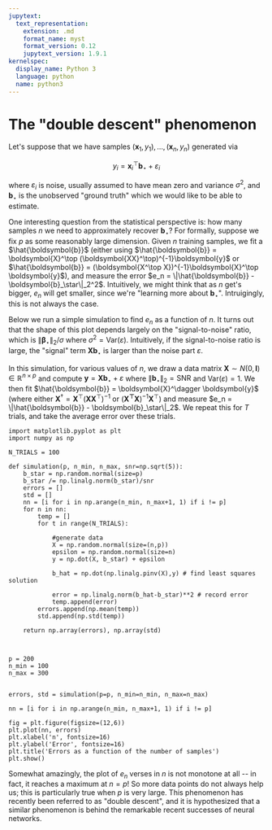 ```yaml
---
jupytext:
  text_representation:
    extension: .md
    format_name: myst
    format_version: 0.12
    jupytext_version: 1.9.1
kernelspec:
  display_name: Python 3
  language: python
  name: python3
---
```


# The "double descent" phenomenon

Let's suppose that we have samples $(\boldsymbol{x}_1,y_1),\dots, (\boldsymbol{x}_n, y_n)$ generated via

$$
y_i = \boldsymbol{x}_i^\top \boldsymbol{b}_\star + \varepsilon_i
$$

where $\varepsilon_i$ is noise, usually assumed to have mean zero and variance $\sigma^2$, and $\boldsymbol{b}_\star$ is the unobserved "ground truth" which we would like to be able to estimate.

One interesting question from the statistical perspective is: how many samples $n$ we need to approximately recover $\boldsymbol{b}_\star$? For formally, suppose we fix $p$ as some reasonably large dimension. Given $n$ training samples, we fit a $\hat{\boldsymbol{b}}$ (either using $\hat{\boldsymbol{b}} = \boldsymbol{X}^\top (\boldsymbol{XX}^\top)^{-1}\boldsymbol{y}$ or $\hat{\boldsymbol{b}} = (\boldsymbol{X^\top X})^{-1}\boldsymbol{X}^\top \boldsymbol{y}$), and measure the error $e_n = \|\hat{\boldsymbol{b}} - \boldsymbol{b}_\star\|_2^2$. Intuitively, we might think that as $n$ get's bigger, $e_n$ will get smaller, since we're "learning more about $\boldsymbol{b}_\star$". Intruigingly, this is not always the case.

Below we run a simple simulation to find $e_n$ as a function of $n$. It turns out that the shape of this plot depends largely on the "signal-to-noise" ratio, which is $\|\boldsymbol{\beta}_\star\|_2 / \sigma$ where $\sigma^2 = \text{Var}(\varepsilon)$. Intuitively, if the signal-to-noise ratio is large, the "signal" term $\boldsymbol{Xb}_\star$ is larger than the noise part $\varepsilon$.

In this simulation, for various values of $n$, we draw a data matrix $\boldsymbol{X} \sim N(0,\boldsymbol{I}) \in \mathbb{R}^{n\times p}$ and compute $\boldsymbol{y} = \boldsymbol{Xb}_{\star} + \varepsilon$ where $\|\boldsymbol{b}_\star\|_2 = \text{SNR}$ and $\text{Var}(\varepsilon) = 1$. We then fit $\hat{\boldsymbol{b}} = \boldsymbol{X}^\dagger \boldsymbol{y}$ (where either $\boldsymbol{X}^\dagger = \boldsymbol{X}^\top (\boldsymbol{XX}^\top)^{-1}$ or $(\boldsymbol{X^\top X})^{-1}\boldsymbol{X}^\top$) and measure $e_n = \|\hat{\boldsymbol{b}} - \boldsymbol{b}_\star\|_2$. We repeat this for $T$ trials, and take the average error over these trials.

```{code-cell}
import matplotlib.pyplot as plt
import numpy as np

N_TRIALS = 100

def simulation(p, n_min, n_max, snr=np.sqrt(5)):
    b_star = np.random.normal(size=p)
    b_star /= np.linalg.norm(b_star)/snr
    errors = []
    std = []
    nn = [i for i in np.arange(n_min, n_max+1, 1) if i != p]
    for n in nn:
        temp = []
        for t in range(N_TRIALS):

            #generate data
            X = np.random.normal(size=(n,p))
            epsilon = np.random.normal(size=n)
            y = np.dot(X, b_star) + epsilon

            b_hat = np.dot(np.linalg.pinv(X),y) # find least squares solution

            error = np.linalg.norm(b_hat-b_star)**2 # record error
            temp.append(error)
        errors.append(np.mean(temp))
        std.append(np.std(temp))

    return np.array(errors), np.array(std)



p = 200
n_min = 100
n_max = 300


errors, std = simulation(p=p, n_min=n_min, n_max=n_max)

nn = [i for i in np.arange(n_min, n_max+1, 1) if i != p]

fig = plt.figure(figsize=(12,6))
plt.plot(nn, errors)
plt.xlabel('n', fontsize=16)
plt.ylabel('Error', fontsize=16)
plt.title('Errors as a function of the number of samples')
plt.show()
```

Somewhat amazingly, the plot of $e_n$ verses in $n$ is not monotone at all -- in fact, it reaches a maximum at $n=p$! So more data points do not always help us; this is particularly true when $p$ is very large. This phenomenon has recently been referred to as "double descent", and it is hypothesized that a similar phenomenon is behind the remarkable recent successes of neural networks.
